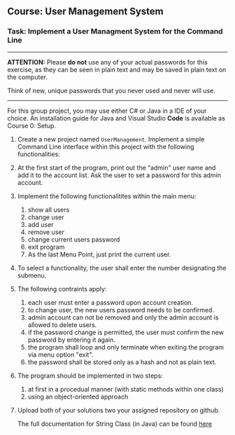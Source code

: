 ## Course: User Management System
### Task: Implement a User Managment System for the Command Line
______

**ATTENTION:** Please **do not** use any of your actual passwords for this exercise, as they can be seen in plain text and may be saved in plain text on the computer.

Think of new, unique passwords that you never used and never will use.
______

For this group project, you may use either C# or Java in a IDE of your choice. An installation guide for Java and Visual Studio **Code** is available as Course 0: Setup.


1. Create a new project named `UserManagement`. Implement a simple Command Line interface within this project with the following functionalities:
2. At the first start of the program, print out the "admin" user name and add it to the account list. Ask the user to set a password for this admin account.
3. Implement the following functionalitites within the main menu:
     1. show all users
     2. change user
     2. add user
     3. remove user
     4. change current users password
     5. exit program
     6. As the last Menu Point, just print the current user.
4. To select a functionality, the user shall enter the number designating the submenu.
5. The following contraints apply:
     1. each user must enter a password upon account creation.
     2. to change user, the new users password needs to be confirmed.
     3. admin account can not be removed and only the admin account is allowed to delete users.
     4. if the password change is permitted, the user must confirm the new password by entering it again.
     5. the program shall loop and only terminate when exiting the program via menu option "exit".
     6. the password shall be stored only as a hash and not as plain text.
6. The program should be implemented in two steps:
   1. at first in a procedual manner (with static methods within one class)
   2. using an object-oriented approach

7. Upload both of your solutions two your assigned repository on github.
   
    The full documentation for String Class (in Java) can be found [here](https://docs.oracle.com/javase/8/docs/api/java/lang/String.html)

    


